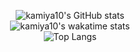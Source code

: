 <p align="center">
  <img src="https://github-readme-stats.vercel.app/api?username=kamiya10&count_private=true&show_icons=true&bg_color=22272e&title_color=ffa0b4&text_color=adbac7&icon_color=ffa0b4&hide_border=true&locale=zh-TW" alt="kamiya10's GitHub stats">
  <br>
  <img src="https://github-readme-stats.vercel.app/api/wakatime?username=kamiya10&layout=compact&bg_color=22272e&title_color=ffa0b4&text_color=adbac7&icon_color=ffa0b4&hide_border=true&range=all_time&locale=zh-TW" alt="kamiya10's wakatime stats">
  <br>
  <img src="https://github-readme-stats.vercel.app/api/top-langs/?username=kamiya10&count_private=true&layout=compact&bg_color=22272e&title_color=ffa0b4&text_color=adbac7&icon_color=ffa0b4&hide_border=true&locale=zh-TW" alt="Top Langs">
  </p>
